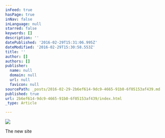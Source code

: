 ```yaml
---
inFeed: true
hasPage: true
inNav: false
inLanguage: null
starred: false
keywords: []
description: ''
datePublished: '2016-02-29T15:31:06.995Z'
dateModified: '2016-02-29T15:30:58.553Z'
title: ''
author: []
authors: []
publisher:
  name: null
  domain: null
  url: null
  favicon: null
sourcePath: _posts/2016-02-29-2b6ef614-9dc9-4665-91b0-6f05153af439.md
published: true
url: 2b6ef614-9dc9-4665-91b0-6f05153af439/index.html
_type: Article

---
```

![](https://the-grid-user-content.s3-us-west-2.amazonaws.com/a25abe07-00ae-4131-a939-b4a1690a2128.jpg)

The new site